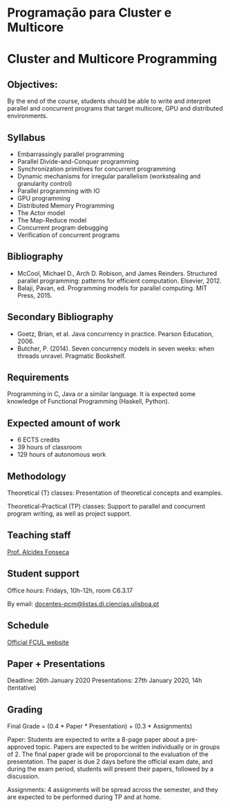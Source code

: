 Programação para Cluster e Multicore
====================================

Cluster and Multicore Programming
=================================

Objectives:
-----------

By the end of the course, students should be able to write and interpret parallel and concurrent programs that target multicore, GPU and distributed environments.


Syllabus
--------

- Embarrassingly parallel programming
- Parallel Divide-and-Conquer programming
- Synchronization primitives for concurrent programming
- Dynamic mechanisms for irregular parallelism (workstealing and granularity control)
- Parallel programming with IO
- GPU programming
- Distributed Memory Programming
- The Actor model
- The Map-Reduce model
- Concurrent program debugging
- Verification of concurrent programs

Bibliography
------------

- McCool, Michael D., Arch D. Robison, and James Reinders. Structured parallel programming: patterns for efficient computation. Elsevier, 2012.
- Balaji, Pavan, ed. Programming models for parallel computing. MIT Press, 2015.

Secondary Bibliography
-----------------------

- Goetz, Brian, et al. Java concurrency in practice. Pearson Education, 2006.
- Butcher, P. (2014). Seven concurrency models in seven weeks: when threads unravel. Pragmatic Bookshelf.


Requirements
------------

Programming in C, Java or a similar language. It is expected some knowledge of Functional Programming (Haskell, Python).


Expected amount of work
-----------------------

- 6 ECTS credits
- 39 hours of classroom
- 129 hours of autonomous work


Methodology
-----------

Theoretical (T) classes: Presentation of theoretical concepts and examples.

Theoretical-Practical (TP) classes: Support to parallel and concurrent program writing, as well as project support.



Teaching staff
--------------

[Prof. Alcides Fonseca](https://ciencias.ulisboa.pt/pt/perfil/amfonseca)


Student support
---------------

Office hours:
	Fridays, 10h-12h, room C6.3.17

By email:
	docentes-pcm@listas.di.ciencias.ulisboa.pt


Schedule
-------

[Official FCUL website](https://ciencias.ulisboa.pt/servicosCake/servicoHorarios/horarios/toPdf/1/unidade_curricular_PCM_761.html)



Paper + Presentations
---------------------

Deadline: 26th January 2020
Presentations: 27th January 2020, 14h (tentative)

Grading
---------

Final Grade = (0.4 * Paper * Presentation) + (0.3 * Assignments)

Paper:
	Students are expected to write a 8-page paper about a pre-approved topic. Papers are expected to be written
	individually or in groups of 2. The final paper grade will be proporcional to the evaluation of the presentation.
	The paper is due 2 days before the official exam date, and during the exam period, students will present their papers, followed by a discussion.
	
Assignments:
	4 assignments will be spread across the semester, and they are expected to be performed during TP and at home.
